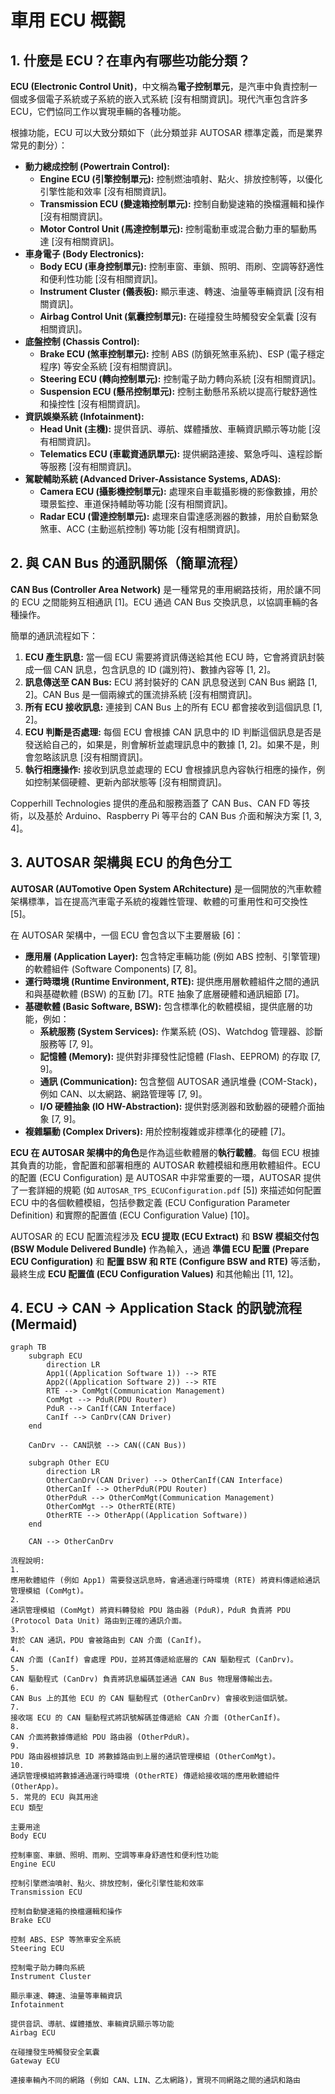 # 車用 ECU 概觀

## 1. 什麼是 ECU？在車內有哪些功能分類？

**ECU (Electronic Control Unit)**，中文稱為**電子控制單元**，是汽車中負責控制一個或多個電子系統或子系統的嵌入式系統 [沒有相關資訊]。現代汽車包含許多 ECU，它們協同工作以實現車輛的各種功能。

根據功能，ECU 可以大致分類如下（此分類並非 AUTOSAR 標準定義，而是業界常見的劃分）：

*   **動力總成控制 (Powertrain Control):**
    *   **Engine ECU (引擎控制單元):** 控制燃油噴射、點火、排放控制等，以優化引擎性能和效率 [沒有相關資訊]。
    *   **Transmission ECU (變速箱控制單元):** 控制自動變速箱的換檔邏輯和操作 [沒有相關資訊]。
    *   **Motor Control Unit (馬達控制單元):** 控制電動車或混合動力車的驅動馬達 [沒有相關資訊]。
*   **車身電子 (Body Electronics):**
    *   **Body ECU (車身控制單元):** 控制車窗、車鎖、照明、雨刷、空調等舒適性和便利性功能 [沒有相關資訊]。
    *   **Instrument Cluster (儀表板):** 顯示車速、轉速、油量等車輛資訊 [沒有相關資訊]。
    *   **Airbag Control Unit (氣囊控制單元):** 在碰撞發生時觸發安全氣囊 [沒有相關資訊]。
*   **底盤控制 (Chassis Control):**
    *   **Brake ECU (煞車控制單元):** 控制 ABS (防鎖死煞車系統)、ESP (電子穩定程序) 等安全系統 [沒有相關資訊]。
    *   **Steering ECU (轉向控制單元):** 控制電子助力轉向系統 [沒有相關資訊]。
    *   **Suspension ECU (懸吊控制單元):** 控制主動懸吊系統以提高行駛舒適性和操控性 [沒有相關資訊]。
*   **資訊娛樂系統 (Infotainment):**
    *   **Head Unit (主機):** 提供音訊、導航、媒體播放、車輛資訊顯示等功能 [沒有相關資訊]。
    *   **Telematics ECU (車載資通訊單元):** 提供網路連接、緊急呼叫、遠程診斷等服務 [沒有相關資訊]。
*   **駕駛輔助系統 (Advanced Driver-Assistance Systems, ADAS):**
    *   **Camera ECU (攝影機控制單元):** 處理來自車載攝影機的影像數據，用於環景監控、車道保持輔助等功能 [沒有相關資訊]。
    *   **Radar ECU (雷達控制單元):** 處理來自雷達感測器的數據，用於自動緊急煞車、ACC (主動巡航控制) 等功能 [沒有相關資訊]。

## 2. 與 CAN Bus 的通訊關係（簡單流程）

**CAN Bus (Controller Area Network)** 是一種常見的車用網路技術，用於讓不同的 ECU 之間能夠互相通訊 [1]。ECU 通過 CAN Bus 交換訊息，以協調車輛的各種操作。

簡單的通訊流程如下：

1.  **ECU 產生訊息:** 當一個 ECU 需要將資訊傳送給其他 ECU 時，它會將資訊封裝成一個 CAN 訊息，包含訊息的 ID (識別符)、數據內容等 [1, 2]。
2.  **訊息傳送至 CAN Bus:** ECU 將封裝好的 CAN 訊息發送到 CAN Bus 網路 [1, 2]。CAN Bus 是一個兩線式的匯流排系統 [沒有相關資訊]。
3.  **所有 ECU 接收訊息:** 連接到 CAN Bus 上的所有 ECU 都會接收到這個訊息 [1, 2]。
4.  **ECU 判斷是否處理:** 每個 ECU 會根據 CAN 訊息中的 ID 判斷這個訊息是否是發送給自己的，如果是，則會解析並處理訊息中的數據 [1, 2]。如果不是，則會忽略該訊息 [沒有相關資訊]。
5.  **執行相應操作:** 接收到訊息並處理的 ECU 會根據訊息內容執行相應的操作，例如控制某個硬體、更新內部狀態等 [沒有相關資訊]。

Copperhill Technologies 提供的產品和服務涵蓋了 CAN Bus、CAN FD 等技術，以及基於 Arduino、Raspberry Pi 等平台的 CAN Bus 介面和解決方案 [1, 3, 4]。

## 3. AUTOSAR 架構與 ECU 的角色分工

**AUTOSAR (AUTomotive Open System ARchitecture)** 是一個開放的汽車軟體架構標準，旨在提高汽車電子系統的複雜性管理、軟體的可重用性和可交換性 [5]。

在 AUTOSAR 架構中，一個 ECU 會包含以下主要層級 [6]：

*   **應用層 (Application Layer):** 包含特定車輛功能 (例如 ABS 控制、引擎管理) 的軟體組件 (Software Components) [7, 8]。
*   **運行時環境 (Runtime Environment, RTE):** 提供應用層軟體組件之間的通訊和與基礎軟體 (BSW) 的互動 [7]。RTE 抽象了底層硬體和通訊細節 [7]。
*   **基礎軟體 (Basic Software, BSW):** 包含標準化的軟體模組，提供底層的功能，例如：
    *   **系統服務 (System Services):** 作業系統 (OS)、Watchdog 管理器、診斷服務等 [7, 9]。
    *   **記憶體 (Memory):** 提供對非揮發性記憶體 (Flash、EEPROM) 的存取 [7, 9]。
    *   **通訊 (Communication):** 包含整個 AUTOSAR 通訊堆疊 (COM-Stack)，例如 CAN、以太網路、網路管理等 [7, 9]。
    *   **I/O 硬體抽象 (IO HW-Abstraction):** 提供對感測器和致動器的硬體介面抽象 [7, 9]。
*   **複雜驅動 (Complex Drivers):** 用於控制複雜或非標準化的硬體 [7]。

**ECU 在 AUTOSAR 架構中的角色**是作為這些軟體層的**執行載體**。每個 ECU 根據其負責的功能，會配置和部署相應的 AUTOSAR 軟體模組和應用軟體組件。ECU 的配置 (ECU Configuration) 是 AUTOSAR 中非常重要的一環，AUTOSAR 提供了一套詳細的規範 (如 `AUTOSAR_TPS_ECUConfiguration.pdf` [5]) 來描述如何配置 ECU 中的各個軟體模組，包括參數定義 (ECU Configuration Parameter Definition) 和實際的配置值 (ECU Configuration Value) [10]。

AUTOSAR 的 ECU 配置流程涉及 **ECU 提取 (ECU Extract)** 和 **BSW 模組交付包 (BSW Module Delivered Bundle)** 作為輸入，通過 **準備 ECU 配置 (Prepare ECU Configuration)** 和 **配置 BSW 和 RTE (Configure BSW and RTE)** 等活動，最終生成 **ECU 配置值 (ECU Configuration Values)** 和其他輸出 [11, 12]。

## 4. ECU → CAN → Application Stack 的訊號流程 (Mermaid)

```mermaid
graph TB
    subgraph ECU
        direction LR
        App1((Application Software 1)) --> RTE
        App2((Application Software 2)) --> RTE
        RTE --> ComMgt(Communication Management)
        ComMgt --> PduR(PDU Router)
        PduR --> CanIf(CAN Interface)
        CanIf --> CanDrv(CAN Driver)
    end

    CanDrv -- CAN訊號 --> CAN((CAN Bus))

    subgraph Other ECU
        direction LR
        OtherCanDrv(CAN Driver) --> OtherCanIf(CAN Interface)
        OtherCanIf --> OtherPduR(PDU Router)
        OtherPduR --> OtherComMgt(Communication Management)
        OtherComMgt --> OtherRTE(RTE)
        OtherRTE --> OtherApp((Application Software))
    end

    CAN --> OtherCanDrv

流程說明:
1.
應用軟體組件 (例如 App1) 需要發送訊息時，會通過運行時環境 (RTE) 將資料傳遞給通訊管理模組 (ComMgt)。
2.
通訊管理模組 (ComMgt) 將資料轉發給 PDU 路由器 (PduR)，PduR 負責將 PDU (Protocol Data Unit) 路由到正確的通訊介面。
3.
對於 CAN 通訊，PDU 會被路由到 CAN 介面 (CanIf)。
4.
CAN 介面 (CanIf) 會處理 PDU，並將其傳遞給底層的 CAN 驅動程式 (CanDrv)。
5.
CAN 驅動程式 (CanDrv) 負責將訊息編碼並通過 CAN Bus 物理層傳輸出去。
6.
CAN Bus 上的其他 ECU 的 CAN 驅動程式 (OtherCanDrv) 會接收到這個訊號。
7.
接收端 ECU 的 CAN 驅動程式將訊號解碼並傳遞給 CAN 介面 (OtherCanIf)。
8.
CAN 介面將數據傳遞給 PDU 路由器 (OtherPduR)。
9.
PDU 路由器根據訊息 ID 將數據路由到上層的通訊管理模組 (OtherComMgt)。
10.
通訊管理模組將數據通過運行時環境 (OtherRTE) 傳遞給接收端的應用軟體組件 (OtherApp)。
5. 常見的 ECU 與其用途
ECU 類型
	
主要用途
Body ECU
	
控制車窗、車鎖、照明、雨刷、空調等車身舒適性和便利性功能
Engine ECU
	
控制引擎燃油噴射、點火、排放控制，優化引擎性能和效率
Transmission ECU
	
控制自動變速箱的換檔邏輯和操作
Brake ECU
	
控制 ABS、ESP 等煞車安全系統
Steering ECU
	
控制電子助力轉向系統
Instrument Cluster
	
顯示車速、轉速、油量等車輛資訊
Infotainment
	
提供音訊、導航、媒體播放、車輛資訊顯示等功能
Airbag ECU
	
在碰撞發生時觸發安全氣囊
Gateway ECU
	
連接車輛內不同的網路 (例如 CAN、LIN、乙太網路)，實現不同網路之間的通訊和路由
